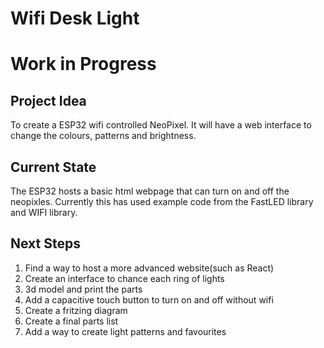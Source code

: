 # Wifi Desk Light
# Work in Progress

## Project Idea
To create a ESP32 wifi controlled  NeoPixel. It will have a web interface to change the colours, patterns and brightness.

## Current State
The ESP32 hosts a basic html webpage that can turn on and off the neopixles. Currently this has used example code from the FastLED library and WIFI library.

## Next Steps
1. Find a way to host a more advanced website(such as React)
2. Create an interface to chance each ring of lights
3. 3d model and print the parts 
4. Add a capacitive touch button to turn on and off without wifi
5. Create a fritzing diagram 
6. Create a final parts list
7. Add a way to create light patterns  and favourites
